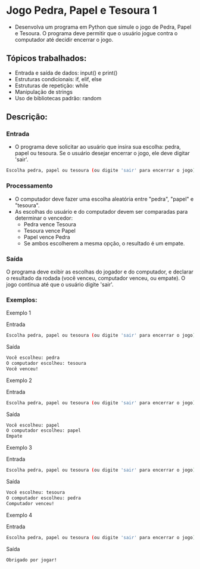 # Jogo Pedra, Papel e Tesoura 1
- Desenvolva um programa em Python que simule o jogo de Pedra, Papel e Tesoura. O programa deve permitir que o usuário jogue contra o computador até decidir encerrar o jogo.

## Tópicos trabalhados:
- Entrada e saída de dados: input() e print()
- Estruturas condicionais: if, elif, else
- Estruturas de repetição: while
- Manipulação de strings
- Uso de bibliotecas padrão: random

## Descrição:

### Entrada
- O programa deve solicitar ao usuário que insira sua escolha: pedra, papel ou tesoura. Se o usuário desejar encerrar o jogo, ele deve digitar 'sair'.
```bash
Escolha pedra, papel ou tesoura (ou digite 'sair' para encerrar o jogo): 
```

### Processamento
- O computador deve fazer uma escolha aleatória entre "pedra", "papel" e "tesoura".
- As escolhas do usuário e do computador devem ser comparadas para determinar o vencedor:
  - Pedra vence Tesoura
  - Tesoura vence Papel
  - Papel vence Pedra
  - Se ambos escolherem a mesma opção, o resultado é um empate.

### Saída
O programa deve exibir as escolhas do jogador e do computador, e declarar o resultado da rodada (você venceu, computador venceu, ou empate). O jogo continua até que o usuário digite 'sair'.

### Exemplos:

Exemplo 1

Entrada
```bash
Escolha pedra, papel ou tesoura (ou digite 'sair' para encerrar o jogo): pedra
```

Saída
```bash
Você escolheu: pedra
O computador escolheu: tesoura
Você venceu!
```

Exemplo 2

Entrada
```bash
Escolha pedra, papel ou tesoura (ou digite 'sair' para encerrar o jogo): papel
```

Saída
```bash
Você escolheu: papel
O computador escolheu: papel
Empate
```

Exemplo 3

Entrada
```bash
Escolha pedra, papel ou tesoura (ou digite 'sair' para encerrar o jogo): tesoura
```

Saída
```bash
Você escolheu: tesoura
O computador escolheu: pedra
Computador venceu!
```

Exemplo 4

Entrada
```bash
Escolha pedra, papel ou tesoura (ou digite 'sair' para encerrar o jogo): sair
```

Saída
```bash
Obrigado por jogar!
```